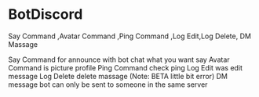 # BotDiscord
Say Command ,Avatar Command ,Ping Command ,Log Edit,Log Delete, DM Massage

Say Command for announce with bot chat what you want say
Avatar Command is picture profile
Ping Command check ping
Log Edit was edit message
Log Delete delete massage (Note: BETA little bit error)
DM message bot can only be sent to someone in the same server
